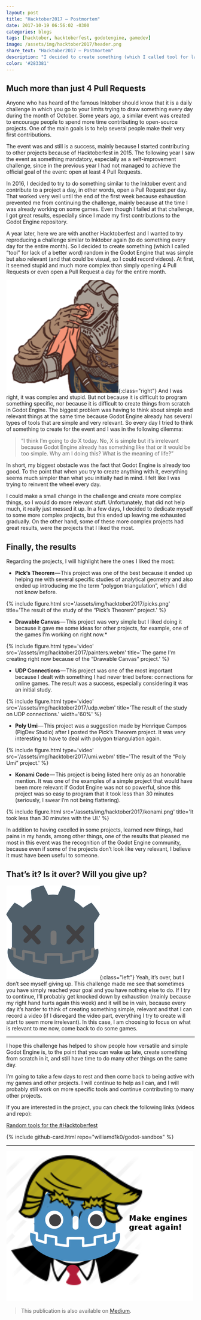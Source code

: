 ```yaml
---
layout: post
title: "Hacktober2017 — Postmortem"
date: 2017-10-19 06:56:02 -0300
categories: blogs
tags: [hacktober, hacktoberfest, godotengine, gamedev]
image: /assets/img/hacktober2017/header.png
share_text: "Hacktober2017 — Postmortem"
description: "I decided to create something (which I called tool for lack of a better word) random in the Godot Engine that was simple but also relevant."
color: '#283381'
---
```


## Much more than just 4 Pull Requests

Anyone who has heard of the famous Inktober should know that it is a daily challenge in which you go to your limits trying to draw something every day during the month of October. Some years ago, a similar event was created to encourage people to spend more time contributing to open-source projects. One of the main goals is to help several people make their very first contributions.

The event was and still is a success, mainly because I started contributing to other projects because of Hacktoberfest in 2015. The following year I saw the event as something mandatory, especially as a self-improvement challenge, since in the previous year I had not managed to achieve the official goal of the event: open at least 4 Pull Requests.

In 2016, I decided to try to do something similar to the Inktober event and contribute to a project a day, in other words, open a Pull Request per day. That worked very well until the end of the first week because exhaustion prevented me from continuing the challenge, mainly because at the time I was already working on some games. Even though I failed at that challenge, I got great results, especially since I made my first contributions to the Godot Engine repository.

A year later, here we are with another Hacktoberfest and I wanted to try reproducing a challenge similar to Inktober again (to do something every day for the entire month). So I decided to create something (which I called “tool” for lack of a better word) random in the Godot Engine that was simple but also relevant (and that could be visual, so I could record videos). At first, it seemed stupid and much more complex than simply opening 4 Pull Requests or even open a Pull Request a day for the entire month.

![](/assets/img/hacktober2017/souls.png){:class="right"} And I was right, it was complex and stupid. But not because it is difficult to program something specific, nor because it is difficult to create things from scratch in Godot Engine. The biggest problem was having to think about simple and relevant things at the same time because Godot Engine already has several types of tools that are simple and very relevant. So every day I tried to think of something to create for the event and I was in the following dilemma:

>“I think I’m going to do X today. No, X is simple but it’s irrelevant because Godot Engine already has something like that or it would be too simple. Why am I doing this? What is the meaning of life?”

In short, my biggest obstacle was the fact that Godot Engine is already too good. To the point that when you try to create anything with it, everything seems much simpler than what you initially had in mind. I felt like I was trying to reinvent the wheel every day.

I could make a small change in the challenge and create more complex things, so I would do more relevant stuff. Unfortunately, that did not help much, it really just messed it up. In a few days, I decided to dedicate myself to some more complex projects, but this ended up leaving me exhausted gradually. On the other hand, some of these more complex projects had great results, were the projects that I liked the most.

## Finally, the results

Regarding the projects, I will highlight here the ones I liked the most:

- **Pick’s Theorem** — This project was one of the best because it ended up helping me with several specific studies of analytical geometry and also ended up introducing me the term “polygon triangulation”, which I did not know before.

{% include figure.html src='/assets/img/hacktober2017/picks.png' title='The result of the study of the “Pick’s Theorem” project.' %}

- **Drawable Canvas** — This project was very simple but I liked doing it because it gave me some ideas for other projects, for example, one of the games I’m working on right now.*

{% include figure.html type='video' src='/assets/img/hacktober2017/painters.webm' title='The game I\'m creating right now because of the “Drawable Canvas” project.' %}

- **UDP Connections** — This project was one of the most important because I dealt with something I had never tried before: connections for online games. The result was a success, especially considering it was an initial study.

{% include figure.html type='video' src='/assets/img/hacktober2017/udp.webm' title='The result of the study on UDP connections.' width='60%' %}

- **Poly Umi** — This project was a suggestion made by Henrique Campos (PigDev Studio) after I posted the Pick’s Theorem project. It was very interesting to have to deal with polygon triangulation again.

{% include figure.html type='video' src='/assets/img/hacktober2017/umi.webm' title='The result of the “Poly Umi” project.' %}

- **Konami Code** — This project is being listed here only as an honorable mention. It was one of the examples of a simple project that would have been more relevant if Godot Engine was not so powerful, since this project was so easy to program that it took less than 30 minutes (seriously, I swear I’m not being flattering).

{% include figure.html src='/assets/img/hacktober2017/konami.png' title='It took less than 30 minutes with the UI.' %}

In addition to having excelled in some projects, learned new things, had pains in my hands, among other things, one of the results that pleased me most in this event was the recognition of the Godot Engine community, because even if some of the projects don’t look like very relevant, I believe it must have been useful to someone.

## That’s it? Is it over? Will you give up?

![R.I.P. me~](/assets/img/hacktober2017/rip.png){:class="left"} Yeah, it’s over, but I don’t see myself giving up. This challenge made me see that sometimes you have simply reached your goal and you have nothing else to do. If I try to continue, I’ll probably get knocked down by exhaustion (mainly because my right hand hurts again this week) and it will be in vain, because every day it’s harder to think of creating something simple, relevant and that I can record a video (if I disregard the video part, everything I try to create will start to seem more irrelevant). In this case, I am choosing to focus on what is relevant to me now, come back to do some games.

***

I hope this challenge has helped to show people how versatile and simple Godot Engine is, to the point that you can wake up late, create something from scratch in it, and still have time to do many other things on the same day.

I’m going to take a few days to rest and then come back to being active with my games and other projects. I will continue to help as I can, and I will probably still work on more specific tools and continue contributing to many other projects.

If you are interested in the project, you can check the following links (videos and repo):

<a class="twitter-moment" href="https://twitter.com/i/moments/915856964701343747?ref_src=twsrc%5Etfw&limit=3">Random tools for the #Hacktoberfest</a> <script async src="https://platform.twitter.com/widgets.js" charset="utf-8"></script>

{% include github-card.html repo="williamd1k0/godot-sandbox" %}

***

![Make engines great again](/assets/img/misc/tromp.png)

>This publication is also available on [Medium](https://medium.com/@tumeowilliam/hacktober2017-postmortem-42eb77f5e6b3).
